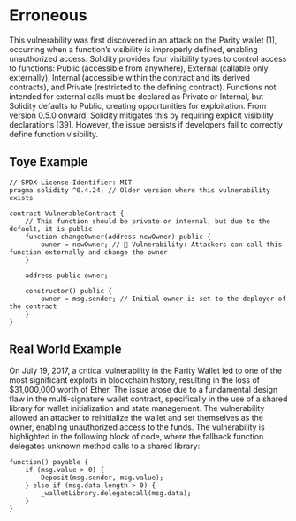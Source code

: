 # Erroneous
This vulnerability was first discovered in an attack on the Parity wallet [1], occurring when a function’s visibility is improperly defined, enabling unauthorized access. Solidity provides four visibility types to control access to functions: Public (accessible from anywhere), External (callable only externally), Internal (accessible within the contract and its derived contracts), and Private (restricted to the defining contract). Functions not intended for external calls must be declared as Private or Internal, but Solidity defaults to Public, creating opportunities for exploitation. From version 0.5.0 onward, Solidity mitigates this by requiring explicit visibility declarations [39]. However, the issue persists if developers fail to correctly define function visibility.

## Toye Example
```Solidity
// SPDX-License-Identifier: MIT
pragma solidity ^0.4.24; // Older version where this vulnerability exists

contract VulnerableContract {
    // This function should be private or internal, but due to the default, it is public
    function changeOwner(address newOwner) public {
        owner = newOwner; // 🔴 Vulnerability: Attackers can call this function externally and change the owner
    }

    address public owner;

    constructor() public {
        owner = msg.sender; // Initial owner is set to the deployer of the contract
    }
}

```

## Real World Example
On July 19, 2017, a critical vulnerability in the Parity Wallet led to one of the most significant exploits in blockchain history, resulting in the loss of $31,000,000 worth of Ether. The issue arose due to a fundamental design flaw in the multi-signature wallet contract, specifically in the use of a shared library for wallet initialization and state management. The vulnerability allowed an attacker to reinitialize the wallet and set themselves as the owner, enabling unauthorized access to the funds. The vulnerability is highlighted in the following block of code, where the fallback function delegates unknown method calls to a shared library:
```Solidity
function() payable {
    if (msg.value > 0) {
        Deposit(msg.sender, msg.value);
    } else if (msg.data.length > 0) {
        _walletLibrary.delegatecall(msg.data);  
    }
}
```

